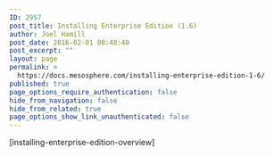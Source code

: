 ```yaml
---
ID: 2957
post_title: Installing Enterprise Edition (1.6)
author: Joel Hamill
post_date: 2016-02-01 08:48:40
post_excerpt: ""
layout: page
permalink: >
  https://docs.mesosphere.com/installing-enterprise-edition-1-6/
published: true
page_options_require_authentication: false
hide_from_navigation: false
hide_from_related: true
page_options_show_link_unauthenticated: false
---
```

[installing-enterprise-edition-overview]